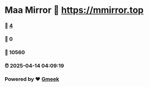 # Maa Mirror :link: https://mmirror.top 
### :page_facing_up: [4](https://mmirror.top/tag.html) 
### :speech_balloon: 0 
### :hibiscus: 10560 
### :alarm_clock: 2025-04-14 04:09:19 
### Powered by :heart: [Gmeek](https://github.com/Meekdai/Gmeek)
